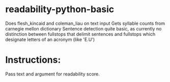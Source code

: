 readability-python-basic
========================
Does flesh_kincaid and coleman_liau on text input
Gets syllable counts from carnegie mellon dictionary
Sentence detection quite basic, as currently no distinction between 
fullstops that delimit sentences and fullstops which designate letters of an acronym (like 'E.U')

Instructions:
============
Pass text and argument for readability score.

